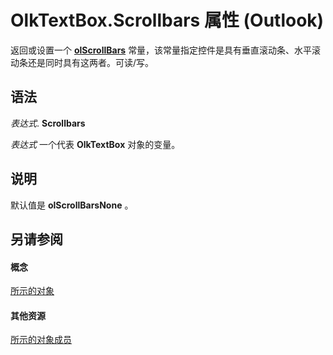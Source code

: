 
# OlkTextBox.Scrollbars 属性 (Outlook)

返回或设置一个  **[olScrollBars](22832728-5d27-ff6b-9ef2-ed6a8e1c9d5c.md)** 常量，该常量指定控件是具有垂直滚动条、水平滚动条还是同时具有这两者。可读/写。


## 语法

 _表达式_. **Scrollbars**

 _表达式_ 一个代表 **OlkTextBox** 对象的变量。


## 说明

默认值是 **olScrollBarsNone** 。


## 另请参阅


#### 概念


[所示的对象](8c9438bf-e20a-2f70-90ac-097cf09594ca.md)
#### 其他资源


[所示的对象成员](f4a5f9ea-15f7-164e-d7ca-77a0842105c8.md)